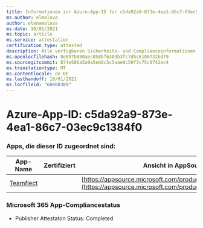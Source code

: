 ```yaml
---
title: Informationen zur Azure-App-ID für c5da92a9-873e-4ea1-86c7-03ec9c1384f0
ms.author: elmalova
author: elenamalova
ms.date: 10/01/2021
ms.topic: article
ms.service: attestation
certification_type: attested
description: Alle verfügbaren Sicherheits- und Complianceinformationen für c5da92a9-873e-4ea1-86c7-03ec9c1384f0.
ms.openlocfilehash: 8e897b880aec058bf6303b3fc7d5c6100732bd79
ms.sourcegitcommit: 874e586a5a9a5eb0c5c5aae0c59f7c75c0742ec4
ms.translationtype: MT
ms.contentlocale: de-DE
ms.lasthandoff: 10/01/2021
ms.locfileid: "60080389"
---
```

# <a name="azure-app-id-c5da92a9-873e-4ea1-86c7-03ec9c1384f0"></a>Azure-App-ID: c5da92a9-873e-4ea1-86c7-03ec9c1384f0


### <a name="apps-associated-with-this-id"></a>Apps, die dieser ID zugeordnet sind:
| **App-Name** | **Zertifiziert** | **Ansicht in AppSource** |
|--------------|---------------|-----------------------|
| [Teamflect](https://docs.microsoft.com/microsoft-365-app-certification/forward/WA200001860) |  | [https://appsource.microsoft.com/product/office/WA200001860](https://appsource.microsoft.com/product/office/WA200001860) |

### <a name="microsoft-365-app-compliance-status"></a>Microsoft 365 App-Compliancestatus
- Publisher Attestaton Status: Completed
